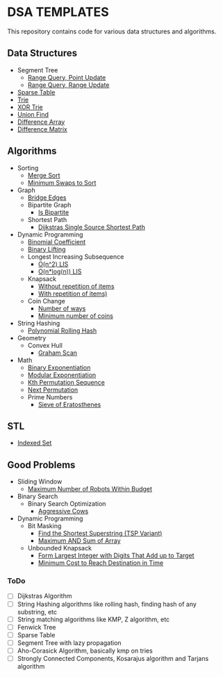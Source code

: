 # DSA TEMPLATES
This repository contains code for various data structures and algorithms.

## Data Structures
* Segment Tree
    * [Range Query, Point Update](https://github.com/Rahul-7323/cpp-dsa-templates/blob/main/data-structures/segment-tree/range_query_point_update.cpp)
    * [Range Query, Range Update](https://github.com/Rahul-7323/cpp-dsa-templates/blob/main/data-structures/segment-tree/range_query_range_update.cpp)
* [Sparse Table](https://github.com/Rahul-7323/dsa-templates/blob/main/data-structures/sparse-table/SparseTable.cpp)
* [Trie](https://github.com/Rahul-7323/cpp-dsa-templates/blob/main/data-structures/trie/Trie.cpp)
* [XOR Trie](https://github.com/Rahul-7323/cpp-dsa-templates/blob/main/data-structures/xor-trie/XorTrie.cpp)
* [Union Find](https://github.com/Rahul-7323/cpp-dsa-templates/blob/main/data-structures/union-find/UnionFind.cpp)
* [Difference Array](https://github.com/Rahul-7323/cpp-dsa-templates/blob/main/data-structures/difference-array/DiffArray.cpp)
* [Difference Matrix](https://github.com/Rahul-7323/cpp-dsa-templates/blob/main/data-structures/difference-matrix/DiffMatrix.cpp)

## Algorithms
* Sorting
	* [Merge Sort](https://github.com/Rahul-7323/cpp-dsa-templates/blob/main/algorithms/sorting/merge-sort/mergeSort.cpp)
	* [Minimum Swaps to Sort](https://github.com/Rahul-7323/cpp-dsa-templates/blob/main/algorithms/sorting/minimum-swaps-to-sort/minSwaps.cpp)
* Graph
    * [Bridge Edges](https://github.com/Rahul-7323/dsa-templates/blob/main/algorithms/graph/bridge-edges/bridgeEdges.cpp)
	* Bipartite Graph
		* [Is Bipartite](https://github.com/Rahul-7323/dsa-templates/blob/main/algorithms/graph/bipartite-graph/is-bipartite/isBipartite.cpp)
	* Shortest Path
		* [Dijkstras Single Source Shortest Path](https://github.com/Rahul-7323/dsa-templates/blob/main/algorithms/graph/shortest-path/dijkstras-single-source-shortest-path/dijkstras.cpp)
* Dynamic Programming
	* [Binomial Coefficient](https://github.com/Rahul-7323/dsa-templates/blob/main/algorithms/dynamic-programming/binomial-coefficient/nCr.cpp)
	* [Binary Lifting](https://github.com/Rahul-7323/cpp-dsa-templates/blob/main/algorithms/dynamic-programming/binary-lifting/TreeAncestor.cpp)
    * Longest Increasing Subsequence
        * [O(n^2) LIS](https://github.com/Rahul-7323/dsa-templates/blob/main/algorithms/dynamic-programming/longest-increasing-subsequence/lis_n_squared.cpp)
        * [O(n*log(n)) LIS](https://github.com/Rahul-7323/dsa-templates/blob/main/algorithms/dynamic-programming/longest-increasing-subsequence/lis_n_log_n.cpp)
    * Knapsack
        * [Without repetition of items](https://github.com/Rahul-7323/dsa-templates/blob/main/algorithms/dynamic-programming/knapsack/knapsack.cpp)
        * [With repetition of items)](https://github.com/Rahul-7323/dsa-templates/blob/main/algorithms/dynamic-programming/knapsack/unbounded_knapsack.cpp)
    * Coin Change
        * [Number of ways](https://github.com/Rahul-7323/dsa-templates/blob/main/algorithms/dynamic-programming/coin-change/numberOfWays.cpp)
        * [Minimum number of coins](https://github.com/Rahul-7323/dsa-templates/blob/main/algorithms/dynamic-programming/coin-change/minCoins.cpp)
* String Hashing
	* [Polynomial Rolling Hash](https://github.com/Rahul-7323/dsa-templates/blob/main/algorithms/string-hashing/polynomial-rolling-hash/PolyRollingHash.py)
* Geometry
	* Convex Hull
		* [Graham Scan](https://github.com/Rahul-7323/dsa-templates/blob/main/algorithms/geometry/convex-hull/graham-scan/grahamScan.cpp)
* Math
    * [Binary Exponentiation](https://github.com/Rahul-7323/dsa-templates/blob/main/algorithms/math/binary-exponentiation/binpow.cpp)
    * [Modular Exponentiation](https://github.com/Rahul-7323/dsa-templates/blob/main/algorithms/math/modular-exponentiation/modpow.cpp)
    * [Kth Permutation Sequence](https://github.com/Rahul-7323/dsa-templates/blob/main/algorithms/math/kth-permutation-sequence-of-first-n-natural-numbers/getPermutation.cpp)
    * [Next Permutation](https://github.com/Rahul-7323/dsa-templates/blob/main/algorithms/math/next-permutation/nextPermutation.cpp)
    * Prime Numbers
        * [Sieve of Eratosthenes](https://github.com/Rahul-7323/dsa-templates/blob/main/algorithms/math/prime-numbers/sieve-of-eratosthenes/sieveOfEratosthenes.cpp)

## STL
* [Indexed Set](https://github.com/Rahul-7323/dsa-templates/blob/main/stl/indexed-set/indexed_set.cpp)

## Good Problems
* Sliding Window
    * [Maximum Number of Robots Within Budget](https://github.com/Rahul-7323/dsa-templates/blob/main/good-problems/sliding-window/maximum-number-of-robots-within-budget/maximumRobots.cpp)
* Binary Search
	* Binary Search Optimization
		* [Aggressive Cows](https://github.com/Rahul-7323/dsa-templates/blob/main/good-problems/binary-search/binary-search-optimization/aggressiveCows.cpp)
* Dynamic Programming
	* Bit Masking
		* [Find the Shortest Superstring (TSP Variant)](https://github.com/Rahul-7323/dsa-templates/blob/main/good-problems/dynamic-programming/bit-masking/find-the-shortest-superstring_tsp-variant/shortestSuperstring.cpp)
		* [Maximum AND Sum of Array](https://github.com/Rahul-7323/dsa-templates/blob/main/good-problems/dynamic-programming/bit-masking/maximum-AND-sum-of-array/maximumANDSum.cpp)
	* Unbounded Knapsack
		* [Form Largest Integer with Digits That Add up to Target](https://github.com/Rahul-7323/dsa-templates/blob/main/good-problems/dynamic-programming/unbounded-knapsack/form-largest-integer-with-digits-that-add-up-to-target/largestNumber.cpp)
		* [Minimum Cost to Reach Destination in Time](https://github.com/Rahul-7323/dsa-templates/blob/main/good-problems/dynamic-programming/unbounded-knapsack/minimum-cost-to-reach-destination-in-time/minCost.cpp)

### ToDo

- [ ] Dijkstras Algorithm
- [ ] String Hashing algorithms like rolling hash, finding hash of any substring, etc
- [ ] String matching algorithms like KMP, Z algorithm, etc
- [ ] Fenwick Tree
- [ ] Sparse Table
- [ ] Segment Tree with lazy propagation
- [ ] Aho-Corasick Algorithm, basically kmp on tries
- [ ] Strongly Connected Components, Kosarajus algorithm and Tarjans algorithm

